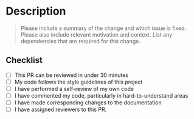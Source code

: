 # Description

> Please include a summary of the change and which issue is fixed. Please also include relevant motivation and context. List any dependencies that are required for this change.

## Checklist

- [ ] This PR can be reviewed in under 30 minutes
- [ ] My code follows the style guidelines of this project
- [ ] I have performed a self-review of my own code
- [ ] I have commented my code, particularly in hard-to-understand areas
- [ ] I have made corresponding changes to the documentation
- [ ] I have assigned reviewers to this PR.
